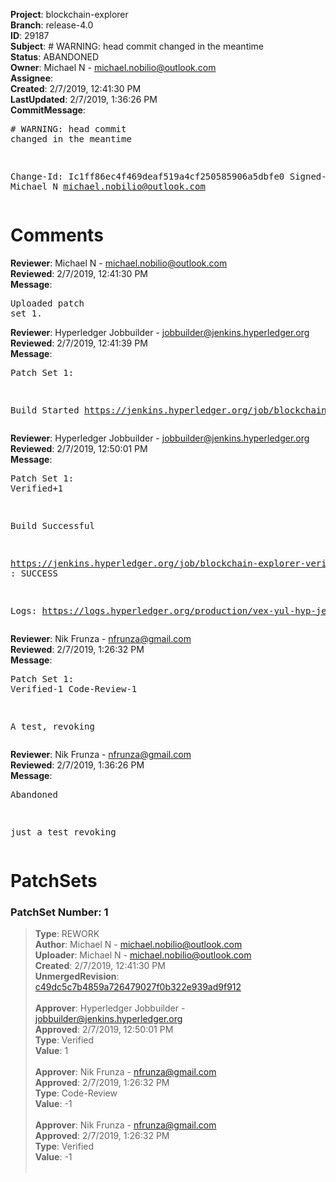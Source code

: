 <strong>Project</strong>: blockchain-explorer<br><strong>Branch</strong>: release-4.0<br><strong>ID</strong>: 29187<br><strong>Subject</strong>: # WARNING: head commit changed in the meantime<br><strong>Status</strong>: ABANDONED<br><strong>Owner</strong>: Michael N - michael.nobilio@outlook.com<br><strong>Assignee</strong>:<br><strong>Created</strong>: 2/7/2019, 12:41:30 PM<br><strong>LastUpdated</strong>: 2/7/2019, 1:36:26 PM<br><strong>CommitMessage</strong>:<br><pre># WARNING: head commit changed in the meantime



Change-Id: Ic1ff86ec4f469deaf519a4cf250585906a5dbfe0
Signed-off-by: Michael N <michael.nobilio@outlook.com>
</pre><h1>Comments</h1><strong>Reviewer</strong>: Michael N - michael.nobilio@outlook.com<br><strong>Reviewed</strong>: 2/7/2019, 12:41:30 PM<br><strong>Message</strong>: <pre>Uploaded patch set 1.</pre><strong>Reviewer</strong>: Hyperledger Jobbuilder - jobbuilder@jenkins.hyperledger.org<br><strong>Reviewed</strong>: 2/7/2019, 12:41:39 PM<br><strong>Message</strong>: <pre>Patch Set 1:

Build Started https://jenkins.hyperledger.org/job/blockchain-explorer-verify-x86_64/9/</pre><strong>Reviewer</strong>: Hyperledger Jobbuilder - jobbuilder@jenkins.hyperledger.org<br><strong>Reviewed</strong>: 2/7/2019, 12:50:01 PM<br><strong>Message</strong>: <pre>Patch Set 1: Verified+1

Build Successful 

https://jenkins.hyperledger.org/job/blockchain-explorer-verify-x86_64/9/ : SUCCESS

Logs: https://logs.hyperledger.org/production/vex-yul-hyp-jenkins-3/blockchain-explorer-verify-x86_64/9</pre><strong>Reviewer</strong>: Nik Frunza - nfrunza@gmail.com<br><strong>Reviewed</strong>: 2/7/2019, 1:26:32 PM<br><strong>Message</strong>: <pre>Patch Set 1: Verified-1 Code-Review-1

A test, revoking</pre><strong>Reviewer</strong>: Nik Frunza - nfrunza@gmail.com<br><strong>Reviewed</strong>: 2/7/2019, 1:36:26 PM<br><strong>Message</strong>: <pre>Abandoned

just a test revoking</pre><h1>PatchSets</h1><h3>PatchSet Number: 1</h3><blockquote><strong>Type</strong>: REWORK<br><strong>Author</strong>: Michael N - michael.nobilio@outlook.com<br><strong>Uploader</strong>: Michael N - michael.nobilio@outlook.com<br><strong>Created</strong>: 2/7/2019, 12:41:30 PM<br><strong>UnmergedRevision</strong>: [c49dc5c7b4859a726479027f0b322e939ad9f912](https://github.com/hyperledger-gerrit-archive/blockchain-explorer/commit/c49dc5c7b4859a726479027f0b322e939ad9f912)<br><br><strong>Approver</strong>: Hyperledger Jobbuilder - jobbuilder@jenkins.hyperledger.org<br><strong>Approved</strong>: 2/7/2019, 12:50:01 PM<br><strong>Type</strong>: Verified<br><strong>Value</strong>: 1<br><br><strong>Approver</strong>: Nik Frunza - nfrunza@gmail.com<br><strong>Approved</strong>: 2/7/2019, 1:26:32 PM<br><strong>Type</strong>: Code-Review<br><strong>Value</strong>: -1<br><br><strong>Approver</strong>: Nik Frunza - nfrunza@gmail.com<br><strong>Approved</strong>: 2/7/2019, 1:26:32 PM<br><strong>Type</strong>: Verified<br><strong>Value</strong>: -1<br><br></blockquote>